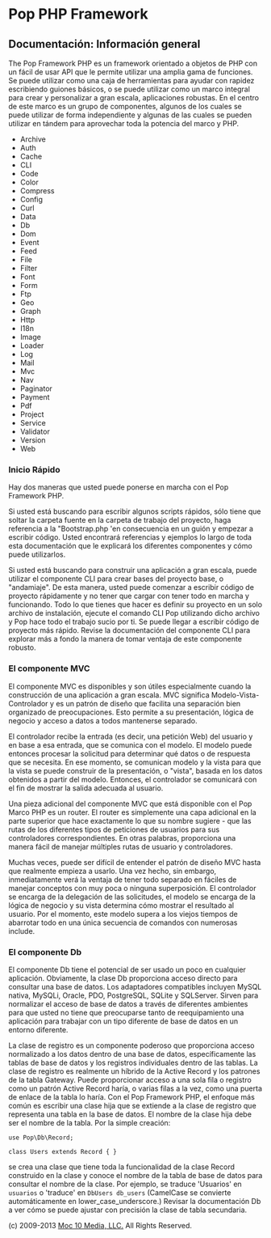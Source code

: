 Pop PHP Framework
=================

Documentación: Información general
----------------------------------

The Pop Framework PHP es un framework orientado a objetos de PHP con un
fácil de usar API que le permite utilizar una amplia gama de funciones.
Se puede utilizar como una caja de herramientas para ayudar con rapidez
escribiendo guiones básicos, o se puede utilizar como un marco integral
para crear y personalizar a gran escala, aplicaciones robustas. En el
centro de este marco es un grupo de componentes, algunos de los cuales
se puede utilizar de forma independiente y algunas de las cuales se
pueden utilizar en tándem para aprovechar toda la potencia del marco y
PHP.

-   Archive
-   Auth
-   Cache
-   CLI
-   Code
-   Color
-   Compress
-   Config
-   Curl
-   Data
-   Db
-   Dom
-   Event
-   Feed
-   File
-   Filter
-   Font
-   Form
-   Ftp
-   Geo
-   Graph
-   Http
-   I18n
-   Image
-   Loader
-   Log
-   Mail
-   Mvc
-   Nav
-   Paginator
-   Payment
-   Pdf
-   Project
-   Service
-   Validator
-   Version
-   Web

### Inicio Rápido

Hay dos maneras que usted puede ponerse en marcha con el Pop Framework
PHP.

Si usted está buscando para escribir algunos scripts rápidos, sólo tiene
que soltar la carpeta fuente en la carpeta de trabajo del proyecto, haga
referencia a la "Bootstrap.php 'en consecuencia en un guión y empezar a
escribir código. Usted encontrará referencias y ejemplos lo largo de
toda esta documentación que le explicará los diferentes componentes y
cómo puede utilizarlos.

Si usted está buscando para construir una aplicación a gran escala,
puede utilizar el componente CLI para crear bases del proyecto base, o
"andamiaje". De esta manera, usted puede comenzar a escribir código de
proyecto rápidamente y no tener que cargar con tener todo en marcha y
funcionando. Todo lo que tienes que hacer es definir su proyecto en un
solo archivo de instalación, ejecute el comando CLI Pop utilizando dicho
archivo y Pop hace todo el trabajo sucio por ti. Se puede llegar a
escribir código de proyecto más rápido. Revise la documentación del
componente CLI para explorar más a fondo la manera de tomar ventaja de
este componente robusto.

### El componente MVC

El componente MVC es disponibles y son útiles especialmente cuando la
construcción de una aplicación a gran escala. MVC significa
Modelo-Vista-Controlador y es un patrón de diseño que facilita una
separación bien organizado de preocupaciones. Esto permite a su
presentación, lógica de negocio y acceso a datos a todos mantenerse
separado.

El controlador recibe la entrada (es decir, una petición Web) del
usuario y en base a esa entrada, que se comunica con el modelo. El
modelo puede entonces procesar la solicitud para determinar qué datos o
de respuesta que se necesita. En ese momento, se comunican modelo y la
vista para que la vista se puede construir de la presentación, o
"vista", basada en los datos obtenidos a partir del modelo. Entonces, el
controlador se comunicará con el fin de mostrar la salida adecuada al
usuario.

Una pieza adicional del componente MVC que está disponible con el Pop
Marco PHP es un router. El router es simplemente una capa adicional en
la parte superior que hace exactamente lo que su nombre sugiere - que
las rutas de los diferentes tipos de peticiones de usuarios para sus
controladores correspondientes. En otras palabras, proporciona una
manera fácil de manejar múltiples rutas de usuario y controladores.

Muchas veces, puede ser difícil de entender el patrón de diseño MVC
hasta que realmente empieza a usarlo. Una vez hecho, sin embargo,
inmediatamente verá la ventaja de tener todo separado en fáciles de
manejar conceptos con muy poca o ninguna superposición. El controlador
se encarga de la delegación de las solicitudes, el modelo se encarga de
la lógica de negocio y su vista determina cómo mostrar el resultado al
usuario. Por el momento, este modelo supera a los viejos tiempos de
abarrotar todo en una única secuencia de comandos con numerosas include.

### El componente Db

El componente Db tiene el potencial de ser usado un poco en cualquier
aplicación. Obviamente, la clase Db proporciona acceso directo para
consultar una base de datos. Los adaptadores compatibles incluyen MySQL
nativa, MySQLi, Oracle, PDO, PostgreSQL, SQLite y SQLServer. Sirven
para normalizar el acceso de base de datos a través de diferentes
ambientes para que usted no tiene que preocuparse tanto de
reequipamiento una aplicación para trabajar con un tipo diferente de
base de datos en un entorno diferente.

La clase de registro es un componente poderoso que proporciona acceso
normalizado a los datos dentro de una base de datos, específicamente
las tablas de base de datos y los registros individuales dentro de las
tablas. La clase de registro es realmente un híbrido de la Active Record
y los patrones de la tabla Gateway. Puede proporcionar acceso a una sola
fila o registro como un patrón Active Record haría, o varias filas a la
vez, como una puerta de enlace de la tabla lo haría. Con el Pop
Framework PHP, el enfoque más común es escribir una clase hija que se
extiende a la clase de registro que representa una tabla en la base de
datos. El nombre de la clase hija debe ser el nombre de la tabla. Por
la simple creación:

    use Pop\Db\Record;

    class Users extends Record { }

se crea una clase que tiene toda la funcionalidad de la clase Record
construido en la clase y conoce el nombre de la tabla de base de datos
para consultar el nombre de la clase. Por ejemplo, se traduce 'Usuarios'
en `usuarios` o 'traduce' en `DbUsers db_users` (CamelCase se convierte
automáticamente en lower_case_underscore.) Revisar la documentación Db a
ver cómo se puede ajustar con precisión la clase de tabla secundaria.

\(c) 2009-2013 [Moc 10 Media, LLC.](http://www.moc10media.com) All
Rights Reserved.
